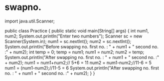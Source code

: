 # swapno.

import java.util.Scanner;

public class Practice {
    public static void main(String[] args) {
        int num1, num2;
        System.out.println("Enter two numbers");
        Scanner sc = new Scanner(System.in);
        num1 = sc.nextInt();
        num2 = sc.nextInt();
        System.out.println("Before swapping no. first no. : " + num1 + "  second no. :" + num2);
        int temp = 0;
        temp = num1;
        num1 = num2;
        num2 = temp;
        System.out.println("After swapping no. first no. : " + num1 + "  second no. :" + num2);
        num1 = num1+num2;// 5+6 = 11
        num2 = num1-num2;//11-6 = 5
        num1 = (num1-num2);//11-5 = 6
        System.out.println("After swapping no. first no. : " + num1 + "  second no. :" + num2);
    }
}
